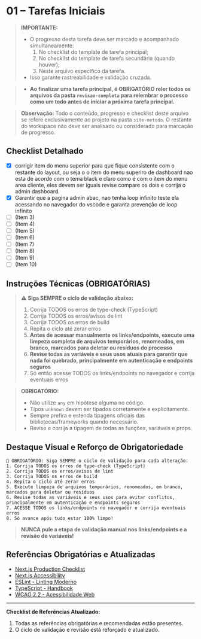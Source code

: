 # 01 – Tarefas Iniciais

> **IMPORTANTE:**
> - O progresso desta tarefa deve ser marcado e acompanhado simultaneamente:
>   1. No checklist do template de tarefa principal;
>   2. No checklist do template de tarefa secundária (quando houver);
>   3. Neste arquivo específico da tarefa.
> - Isso garante rastreabilidade e validação cruzada.

> - **Ao finalizar uma tarefa principal, é OBRIGATÓRIO reler todos os arquivos da pasta `revisao-completa` para relembrar o processo como um todo antes de iniciar a próxima tarefa principal.**

> **Observação:** Todo o conteúdo, progresso e checklist deste arquivo se refere exclusivamente ao projeto na pasta `site-metodo`. O restante do workspace não deve ser analisado ou considerado para marcação de progresso.


## Checklist Detalhado
- [x] corrigir item do menu superior para que fique consistente com o restante do layout, ou seja o o item do menu superiro de dashboard nao esta de acordo com o tema black e claro como é com o item do menu area cliente, eles devem ser iguais revise compare os dois e corrija o admin dashboard.
- [x] Garantir que a pagina admin abac, nao tenha loop infinito teste ela acessando no navegador do vscode  e garanta prevenção de loop infinito
- [ ] (Item 3)
- [ ] (Item 4)
- [ ] (Item 5)
- [ ] (Item 6)
- [ ] (Item 7)
- [ ] (Item 8)
- [ ] (Item 9)
- [ ] (Item 10)

## Instruções Técnicas (OBRIGATÓRIAS)

> **⚠️ Siga SEMPRE o ciclo de validação abaixo:**
> 1. Corrija TODOS os erros de type-check (TypeScript)
> 2. Corrija TODOS os erros/avisos de lint
> 3. Corrija TODOS os erros de build
> 4. Repita o ciclo até zerar erros
> 5. **Antes de acessar manualmente os links/endpoints, execute uma limpeza completa de arquivos temporários, renomeados, em branco, marcados para deletar ou resíduos do processo**
> 6. **Revise todas as variáveis e seus usos atuais para garantir que nada foi quebrado, principalmente em autenticação e endpoints seguros**
> 7. Só então acesse TODOS os links/endpoints no navegador e corrija eventuais erros


> **OBRIGATÓRIO:**
> - Não utilize `any` em hipótese alguma no código.
> - Tipos `unknown` devem ser tipados corretamente e explicitamente.
> - Sempre prefira e estenda tipagens oficiais das bibliotecas/frameworks quando necessário.
> - Revise e corrija a tipagem de todas as funções, variáveis e props.

## Destaque Visual e Reforço de Obrigatoriedade

```
🚨 OBRIGATÓRIO: Siga SEMPRE o ciclo de validação para cada alteração:
1. Corrija TODOS os erros de type-check (TypeScript)
2. Corrija TODOS os erros/avisos de lint
3. Corrija TODOS os erros de build
4. Repita o ciclo até zerar erros
5. Execute limpeza de arquivos temporários, renomeados, em branco, marcados para deletar ou resíduos
6. Revise todas as variáveis e seus usos para evitar conflitos, principalmente em autenticação e endpoints seguros
7. ACESSE TODOS os links/endpoints no navegador e corrija eventuais erros
8. Só avance após tudo estar 100% limpo!
```

> **NUNCA pule a etapa de validação manual nos links/endpoints e a revisão de variáveis!**

## Referências Obrigatórias e Atualizadas

- [Next.js Production Checklist](https://nextjs.org/docs/app/guides/production-checklist)
- [Next.js Accessibility](https://nextjs.org/docs/architecture/accessibility)
- [ESLint - Linting Moderno](https://eslint.org/docs/latest/use/getting-started)
- [TypeScript - Handbook](https://www.typescriptlang.org/docs/handbook/intro.html)
- [WCAG 2.2 - Acessibilidade Web](https://www.w3.org/WAI/standards-guidelines/wcag/)

---

**Checklist de Referências Atualizado:**
1. Todas as referências obrigatórias e recomendadas estão presentes.
2. O ciclo de validação e revisão está reforçado e atualizado.
